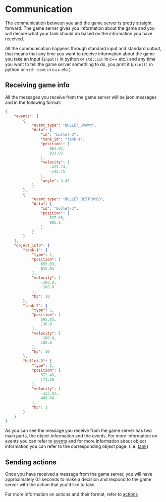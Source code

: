 # Communication

The communication between you and the game server is pretty straight forward.
The game server gives you information about the game and you will decide what your tank should do based on the information you have received.

All the communication happens through standard input and standard output, that means that any time you want to receive information about the game you take an input (`input()` in python or `std::cin` in c++ etc.) and any time you want to tell the game server something to do, you print it (`print()` in python or `std::cout` in c++ etc.).

## Receiving game info

All the messages you receive from the game server will be json messages and in the following format:

```json
{
    "events": [
        {
            "event_type": "BULLET_SPAWN",
            "data": {
                "id": "bullet-3",
                "tank_id": "tank-1",
                "position": [
                    661.92,
                    833.83
                ],
                "velocity": [
                    -425.74,
                    -145.75
                ],
                "angle": 3.47
            }
        },
        {
            "event_type": "BULLET_DESTROYED",
            "data": {
                "id": "bullet-3",
                "position": [
                    577.98,
                    805.1
                ]
            }
        }
    ],
    "object_info": {
        "tank-1": {
            "type": 1,
            "position": [
                655.03,
                815.03
            ],
            "velocity": [
                -100.0,
                -100.0
            ],
            "hp": 10
        },
        "tank-2": {
            "type": 1,
            "position": [
                595.03,
                130.0
            ],
            "velocity": [
                -100.0,
                100.0
            ],
            "hp": 10
        },
        "bullet-2": {
            "type": 2,
            "position": [
                572.43,
                171.76
            ],
            "velocity": [
                -133.83,
                449.64
            ],
            "hp": 1
        }
    }
}
```

As you can see the message you receive from the game server has two main parts, the object information and the events. For more information on events you can refer to [events](events.md) and for more information about object information you can refer to the corresponding object page. (i.e. [tank](tank.md))

## Sending actions

Once you have received a message from the game server, you will have approximately 0.1 seconds to make a decision and respond to the game server with the action that you'd like to take.

For more information on actions and their format, refer to [actions](actions.md)

